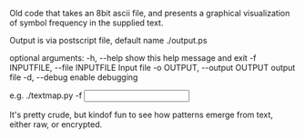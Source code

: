 Old code that takes an 8bit ascii file, and presents a graphical
visualization of symbol frequency in the supplied text.

Output is via postscript file, default name ./output.ps



optional arguments:
  -h, --help            show this help message and exit
  -f INPUTFILE, --file INPUTFILE
                        Input file
  -o OUTPUT, --output OUTPUT
                        output file
  -d, --debug           enable debugging



e.g.
./textmap.py  -f <input file>

It's pretty crude, but kindof fun to see how patterns emerge from text, either
raw, or encrypted.

